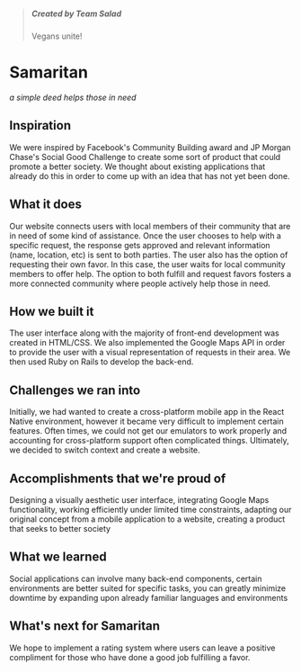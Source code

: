 > ##### Created by Team Salad
> Vegans unite!


# __Samaritan__
*a simple deed helps those in need*

## Inspiration
We were inspired by Facebook's Community Building award and JP Morgan Chase's Social Good Challenge to create some sort of product that could promote a better society. We thought about existing applications that already do this in order to come up with an idea that has not yet been done.

## What it does
Our website connects users with local members of their community that are in need of some kind of assistance. Once the user chooses to help with a specific request, the response gets approved and relevant information (name, location, etc) is sent to both parties. The user also has the option of requesting their own favor. In this case, the user waits for local community members to offer help. The option to both fulfill and request favors fosters a more connected community where people actively help those in need.

## How we built it
The user interface along with the majority of front-end development was created in HTML/CSS. We also implemented the Google Maps API in order to provide the user with a visual representation of requests in their area. We then used Ruby on Rails to develop the back-end.

## Challenges we ran into
Initially, we had wanted to create a cross-platform mobile app in the React Native environment, however it became very difficult to implement certain features. Often times, we could not get our emulators to work properly and accounting for cross-platform support often complicated things. Ultimately, we decided to switch context and create a website.

## Accomplishments that we're proud of
Designing a visually aesthetic user interface, integrating Google Maps functionality, working efficiently under limited time constraints, adapting our original concept from a mobile application to a website, creating a product that seeks to better society

## What we learned
Social applications can involve many back-end components, certain environments are better suited for specific tasks, you can greatly minimize downtime by expanding upon already familiar languages and environments

## What's next for Samaritan
We hope to implement a rating system where users can leave a positive compliment for those who have done a good job fulfilling a favor.
